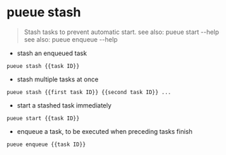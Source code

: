 # pueue stash

> Stash tasks to prevent automatic start.
> see also: pueue start --help
> see also: pueue enqueue --help

- stash an enqueued task

`pueue stash {{task ID}}`

- stash multiple tasks at once 

`pueue stash {{first task ID}} {{second task ID}} ...`

- start a stashed task immediately

`pueue start {{task ID}}`

- enqueue a task, to be executed when preceding tasks finish

`pueue enqueue {{task ID}}`
